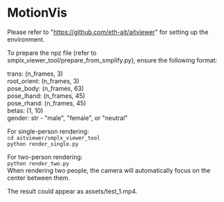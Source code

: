 # MotionVis

Please refer to "https://github.com/eth-ait/aitviewer" for setting up the environment.  
  
To prepare the npz file (refer to smplx_viewer_tool/prepare_from_smplify.py), ensure the following format:  
  
trans: (n_frames, 3)  
root_orient: (n_frames, 3)  
pose_body: (n_frames, 63)  
pose_lhand: (n_frames, 45)  
pose_rhand: (n_frames, 45)  
betas: (1, 10)  
gender: str - "male", "female", or "neutral"  
  
For single-person rendering:  
```cd aitviewer/smplx_viewer_tool  ```  
```python render_single.py  ```  
  
For two-person rendering:  
```python render_two.py  ```  
When rendering two people, the camera will automatically focus on the center between them.  

The result could appear as assets/test_1.mp4.